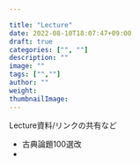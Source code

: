 ```yaml
---

title: "Lecture"
date: 2022-08-10T18:07:47+09:00
draft: true
categories: ["", ""]
description: ""
image: ""
tags: ["",""]
author: ""
weight: 
thumbnailImage: 
---
```


<!--front matterにbig imgを追加しない場合、呼び出す関数を必ず削除してください。execute of template failed, error calling fileExists: fileExists needs a path to a fileのエラーメッセージが出ます

-->

<!--figure sizeはwidth=400で統一。16:9で表示の場合height=225

-->

<!--more-->

Lecture資料/リンクの共有など

- 古典論題100選改
- 



